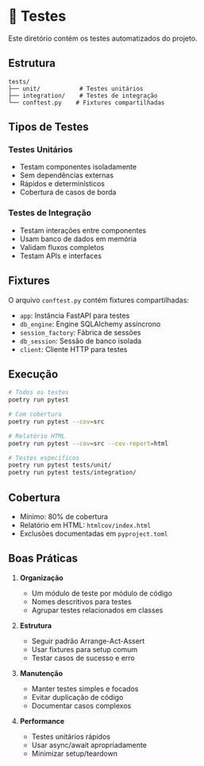 # 🧪 Testes

Este diretório contém os testes automatizados do projeto.

## Estrutura

```plaintext
tests/
├── unit/           # Testes unitários
├── integration/    # Testes de integração
└── conftest.py    # Fixtures compartilhadas
```

## Tipos de Testes

### Testes Unitários
- Testam componentes isoladamente
- Sem dependências externas
- Rápidos e determinísticos
- Cobertura de casos de borda

### Testes de Integração
- Testam interações entre componentes
- Usam banco de dados em memória
- Validam fluxos completos
- Testam APIs e interfaces

## Fixtures

O arquivo `conftest.py` contém fixtures compartilhadas:

- `app`: Instância FastAPI para testes
- `db_engine`: Engine SQLAlchemy assíncrono
- `session_factory`: Fábrica de sessões
- `db_session`: Sessão de banco isolada
- `client`: Cliente HTTP para testes

## Execução

```bash
# Todos os testes
poetry run pytest

# Com cobertura
poetry run pytest --cov=src

# Relatório HTML
poetry run pytest --cov=src --cov-report=html

# Testes específicos
poetry run pytest tests/unit/
poetry run pytest tests/integration/
```

## Cobertura

- Mínimo: 80% de cobertura
- Relatório em HTML: `htmlcov/index.html`
- Exclusões documentadas em `pyproject.toml`

## Boas Práticas

1. **Organização**
   - Um módulo de teste por módulo de código
   - Nomes descritivos para testes
   - Agrupar testes relacionados em classes

2. **Estrutura**
   - Seguir padrão Arrange-Act-Assert
   - Usar fixtures para setup comum
   - Testar casos de sucesso e erro

3. **Manutenção**
   - Manter testes simples e focados
   - Evitar duplicação de código
   - Documentar casos complexos

4. **Performance**
   - Testes unitários rápidos
   - Usar async/await apropriadamente
   - Minimizar setup/teardown
